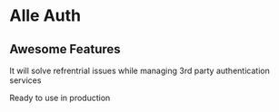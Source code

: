 
# Alle Auth

## Awesome Features
It will solve refrentrial issues while managing 3rd party authentication services

Ready to use in production

